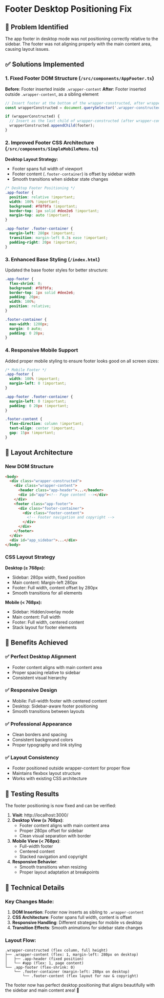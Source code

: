 # Footer Desktop Positioning Fix

## 🔧 **Problem Identified**

The app footer in desktop mode was not positioning correctly relative to the sidebar. The footer was not aligning properly with the main content area, causing layout issues.

## ✅ **Solutions Implemented**

### 1. **Fixed Footer DOM Structure** (`/src/components/AppFooter.ts`)

**Before**: Footer inserted inside `.wrapper-content`
**After**: Footer inserted outside `.wrapper-content`, as a sibling element

```typescript
// Insert footer at the bottom of the wrapper-constructed, after wrapper-content
const wrapperConstructed = document.querySelector('.wrapper-constructed');

if (wrapperConstructed) {
  // Insert as the last child of wrapper-constructed (after wrapper-content)
  wrapperConstructed.appendChild(footer);
}
```

### 2. **Improved Footer CSS Architecture** (`/src/components/SimpleMobileMenu.ts`)

**Desktop Layout Strategy:**
- Footer spans full width of viewport
- Footer content (`.footer-container`) is offset by sidebar width
- Smooth transitions when sidebar state changes

```css
/* Desktop Footer Positioning */
.app-footer {
  position: relative !important;
  width: 100% !important;
  background: #f8f9fa !important;
  border-top: 1px solid #dee2e6 !important;
  margin-top: auto !important;
}

.app-footer .footer-container {
  margin-left: 280px !important;
  transition: margin-left 0.3s ease !important;
  padding-right: 20px !important;
}
```

### 3. **Enhanced Base Styling** (`/index.html`)

Updated the base footer styles for better structure:

```css
.app-footer {
  flex-shrink: 0;
  background: #f8f9fa;
  border-top: 1px solid #dee2e6;
  padding: 20px;
  width: 100%;
  position: relative;
}

.footer-container {
  max-width: 1200px;
  margin: 0 auto;
  padding: 0 20px;
}
```

### 4. **Responsive Mobile Support**

Added proper mobile styling to ensure footer looks good on all screen sizes:

```css
/* Mobile Footer */
.app-footer {
  width: 100% !important;
  margin-left: 0 !important;
}

.app-footer .footer-container {
  margin-left: 0 !important;
  padding: 0 20px !important;
}

.footer-content {
  flex-direction: column !important;
  text-align: center !important;
  gap: 15px !important;
}
```

## 🎨 **Layout Architecture**

### New DOM Structure
```html
<body>
  <div class="wrapper-constructed">
    <div class="wrapper-content">
      <header class="app-header">...</header>
      <div id="app"><!-- Page content --></div>
    </div>
    <footer class="app-footer">
      <div class="footer-container">
        <div class="footer-content">
          <!-- Footer navigation and copyright -->
        </div>
      </div>
    </footer>
  </div>
  <div id="app_sidebar">...</div>
</body>
```

### CSS Layout Strategy

**Desktop (≥ 768px):**
- Sidebar: 280px width, fixed position
- Main content: Margin-left 280px
- Footer: Full width, content offset by 280px
- Smooth transitions for all elements

**Mobile (< 768px):**
- Sidebar: Hidden/overlay mode
- Main content: Full width
- Footer: Full width, centered content
- Stack layout for footer elements

## 🎯 **Benefits Achieved**

### ✅ **Perfect Desktop Alignment**
- Footer content aligns with main content area
- Proper spacing relative to sidebar
- Consistent visual hierarchy

### ✅ **Responsive Design**
- Mobile: Full-width footer with centered content
- Desktop: Sidebar-aware footer positioning
- Smooth transitions between layouts

### ✅ **Professional Appearance**
- Clean borders and spacing
- Consistent background colors
- Proper typography and link styling

### ✅ **Layout Consistency**
- Footer positioned outside wrapper-content for proper flow
- Maintains flexbox layout structure
- Works with existing CSS architecture

## 🧪 **Testing Results**

The footer positioning is now fixed and can be verified:

1. **Visit**: http://localhost:3000/
2. **Desktop View (≥ 768px)**: 
   - Footer content aligns with main content area
   - Proper 280px offset for sidebar
   - Clean visual separation with border
3. **Mobile View (< 768px)**:
   - Full-width footer
   - Centered content
   - Stacked navigation and copyright
4. **Responsive Behavior**: 
   - Smooth transitions when resizing
   - Proper layout adaptation at breakpoints

## 🔮 **Technical Details**

### Key Changes Made:
1. **DOM Insertion**: Footer now inserts as sibling to `.wrapper-content`
2. **CSS Architecture**: Footer spans full width, content is offset
3. **Responsive Handling**: Different strategies for mobile vs desktop
4. **Transition Effects**: Smooth animations for sidebar state changes

### Layout Flow:
```
.wrapper-constructed (flex column, full height)
├── .wrapper-content (flex: 1, margin-left: 280px on desktop)
│   ├── .app-header (fixed position)
│   └── #app (flex: 1, page content)
└── .app-footer (flex-shrink: 0)
    └── .footer-container (margin-left: 280px on desktop)
        └── .footer-content (flex layout for nav & copyright)
```

The footer now has perfect desktop positioning that aligns beautifully with the sidebar and main content area! 🎉
